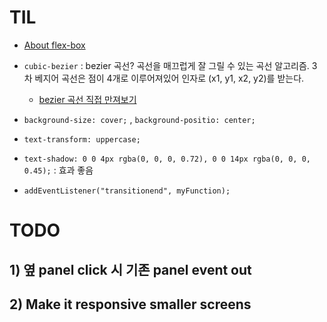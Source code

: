 # TIL
- [About flex-box](https://flexbox.io/)
- `cubic-bezier` 
: bezier 곡선?
곡선을 매끄럽게 잘 그릴 수 있는 곡선 알고리즘. 3차 베지어 곡선은 점이 4개로 이루어져있어 인자로 (x1, y1, x2, y2)를 받는다. 


  - [bezier 곡선 직접 만져보기](https://matthewlein.com/tools/ceaser) 
- `background-size: cover;` , `background-positio: center;`
- `text-transform: uppercase;`
- `text-shadow: 0 0 4px rgba(0, 0, 0, 0.72), 0 0 14px rgba(0, 0, 0, 0.45);` : 효과 좋음
- `addEventListener("transitionend", myFunction);`

# TODO

## 1) 옆 panel click 시 기존 panel event out

## 2) Make it responsive smaller screens
